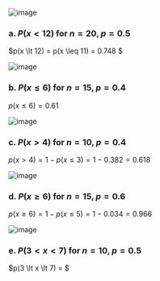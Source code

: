 
![image](https://github.com/user-attachments/assets/80dff0e6-f694-4888-9b3c-e6f1f00a20e6)

### a. $P(x \lt 12)$ for $n = 20$, $p = 0.5$  

$p(x \lt 12) = p(x \leq 11) = 0.748 $

![image](https://github.com/user-attachments/assets/4c4118ac-74cd-40d8-9675-e6d1cbe4c885)


### b. $P(x \leq 6)$ for $n = 15$, $p = 0.4$  

$p(x \leq 6) = 0.61$

![image](https://github.com/user-attachments/assets/27ab4439-f490-4057-a63c-be95a8ff858c)


### c. $P(x \gt 4)$ for $n = 10$, $p = 0.4$  

$p(x \gt 4) = 1 - p(x \leq 3) = 1 - 0.382 = 0.618$

![image](https://github.com/user-attachments/assets/eb90e329-16b0-4f5d-a931-b9b294264940)


### d. $P(x \geq 6)$ for $n = 15$, $p = 0.6$  

$p(x \geq 6) = 1 - p(x \leq 5) = 1 - 0.034 = 0.966$

![image](https://github.com/user-attachments/assets/9c96eb77-475e-4536-979a-68e61c8f2430)


### e. $P(3 \lt x \lt 7)$ for $n = 10$, $p = 0.5$  

$p(3 \lt x \lt 7) = $


 
